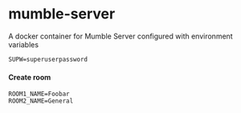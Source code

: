 # mumble-server
A docker container for Mumble Server configured with environment variables

    SUPW=superuserpassword

#### Create room

    ROOM1_NAME=Foobar
    ROOM2_NAME=General
